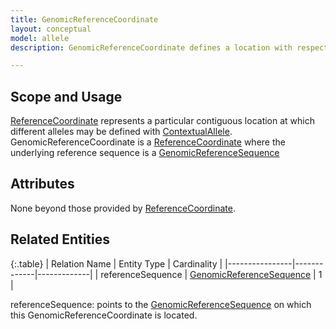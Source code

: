 ```yaml
---
title: GenomicReferenceCoordinate
layout: conceptual
model: allele
description: GenomicReferenceCoordinate defines a location with respect to a <a href="/conceptual/reference_sequence/genomic_reference_sequence.html">GenomicReferenceSequence</a>.  

---
```


Scope and Usage
---------------

[ReferenceCoordinate](reference_coordinate.html) represents a particular contiguous location at which different alleles may be defined with [ContextualAllele](index.html).  GenomicReferenceCoordinate is a [ReferenceCoordinate](reference_coordinate.html) where the underlying reference sequence is a [GenomicReferenceSequence](/conceptual/reference_sequence/genomic_reference_sequence.html)

Attributes 
----------

None beyond those provided by [ReferenceCoordinate](reference_coordinate.html).

Related Entities
----------------

{:.table}
|  Relation Name | Entity Type | Cardinality |
|----------------|-------------|-------------|
| referenceSequence | [GenomicReferenceSequence](/conceptual/reference_sequence/genomic_reference_sequence.html) | 1 |

referenceSequence: points to the [GenomicReferenceSequence](/conceptual/reference_sequence/genomic_reference_sequence.html)  on which this GenomicReferenceCoordinate is located.
